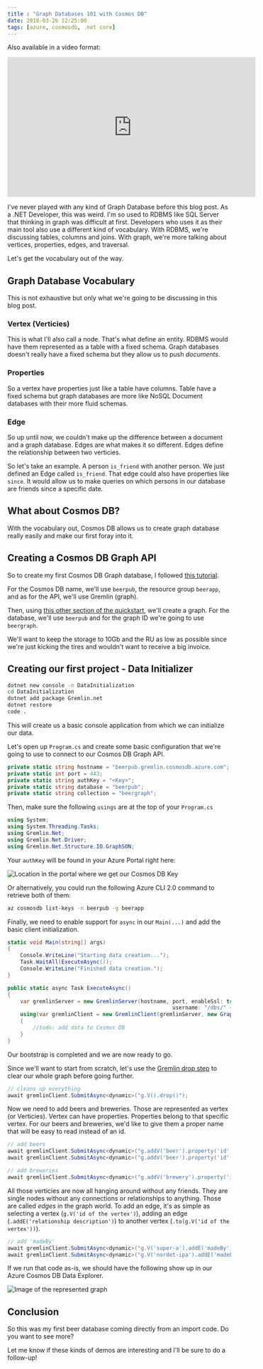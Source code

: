 ```yaml
---
title : "Graph Databases 101 with Cosmos DB"
date: 2018-03-26 12:25:00
tags: [azure, cosmosdb, .net core]
---
```


Also available in a video format:

<iframe width="560" height="315" src="https://www.youtube-nocookie.com/embed/uaW1wf_BYFc" frameborder="0" allow="autoplay; encrypted-media" allowfullscreen></iframe>

I've never played with any kind of Graph Database before this blog post. As a .NET Developer, this was weird. I'm so used to RDBMS like SQL Server that thinking in graph was difficult at first. Developers who uses it as their main tool also use a different kind of vocabulary. With RDBMS, we're discussing tables, columns and joins. With graph, we're more talking about vertices, properties, edges, and traversal.

Let's get the vocabulary out of the way.

## Graph Database Vocabulary

This is not exhaustive but only what we're going to be discussing in this blog post.

### Vertex (Verticies)

This is what I'll also call a node. That's what define an entity. RDBMS would have them represented as a table with a fixed schema. Graph databases doesn't really have a fixed schema but they allow us to push *documents*.

### Properties

So a vertex have properties just like a table have columns. Table have a fixed schema but graph databases are more like NoSQL Document databases with their more fluid schemas.

### Edge

So up until now, we couldn't make up the difference between a document and a graph database. Edges are what makes it so different. Edges define the relationship between two verticies.

So let's take an example. A person `is_friend` with another person. We just defined an Edge called `is_friend`. That edge could also have properties like `since`. It would allow us to make queries on which persons in our database are friends since a specific date. 

## What about Cosmos DB?

With the vocabulary out, Cosmos DB allows us to create graph database really easily and make our first foray into it. 

## Creating a Cosmos DB Graph API

So to create my first Cosmos DB Graph database, I followed [this tutorial](https://docs.microsoft.com/en-us/azure/cosmos-db/create-graph-gremlin-console?wt.mc_id=content-blog-marouill#create-a-database-account).

For the Cosmos DB name, we'll use `beerpub`, the resource group `beerapp`, and as for the API, we'll use Gremlin (graph).

Then, using [this other section of the quickstart](https://docs.microsoft.com/en-us/azure/cosmos-db/create-graph-gremlin-console?wt.mc_id=content-blog-marouill#create-a-database-account), we'll create a graph. For the database, we'll use `beerpub` and for the graph ID we're going to use `beergraph`.

We'll want to keep the storage to 10Gb and the RU as low as possible since we're just kicking the tires and wouldn't want to receive a big invoice.

## Creating our first project - Data Initializer

```bash
dotnet new console -n DataInitialization
cd DataInitialization
dotnet add package Gremlin.net
dotnet restore
code .
```

This will create us a basic console application from which we can initialize our data.

Let's open up `Program.cs` and create some basic configuration that we're going to use to connect to our Cosmos DB Graph API.

```csharp
private static string hostname = "beerpub.gremlin.cosmosdb.azure.com";
private static int port = 443;
private static string authKey = "<Key>"; 
private static string database = "beerpub";
private static string collection = "beergraph";
```

Then, make sure the following `usings` are at the top of your `Program.cs`

```csharp
using System;
using System.Threading.Tasks;
using Gremlin.Net;
using Gremlin.Net.Driver;
using Gremlin.Net.Structure.IO.GraphSON;
```

Your `authKey` will be found in your Azure Portal right here:

![Location in the portal where we get our Cosmos DB Key](/posts/files/graph101-cosmosdb/cosmosdb-keys.png)

Or alternatively, you could run the following Azure CLI 2.0 command to retrieve both of them:

```bash
az cosmosdb list-keys -n beerpub -g beerapp
```

Finally, we need to enable support for `async` in our `Main(...)` and add the basic client initialization.

```csharp
static void Main(string[] args)
{
    Console.WriteLine("Starting data creation...");
    Task.WaitAll(ExecuteAsync());
    Console.WriteLine("Finished data creation.");
}

public static async Task ExecuteAsync()
{
    var gremlinServer = new GremlinServer(hostname, port, enableSsl: true, 
                                                    username: "/dbs/" + database + "/colls/" + collection, password: authKey);
    using(var gremlinClient = new GremlinClient(gremlinServer, new GraphSON2Reader(), new GraphSON2Writer(), GremlinClient.GraphSON2MimeType))
    {
        //todo: add data to Cosmos DB
    }
}
```

Our bootstrap is completed and we are now ready to go.

Since we'll want to start from scratch, let's use the [Gremlin drop step](http://tinkerpop.apache.org/docs/current/reference/#drop-step) to clear our whole graph before going further.

```csharp
// cleans up everything
await gremlinClient.SubmitAsync<dynamic>("g.V().drop()");
```

Now we need to add beers and breweries. Those are represented as vertex (or Verticies). Vertex can have properties. Properties belong to that specific vertex. For our beers and breweries, we'd like to give them a proper name that will be easy to read instead of an id. 

```csharp
// add beers
await gremlinClient.SubmitAsync<dynamic>("g.addV('beer').property('id', 'super-a').property('name', 'Super A')");
await gremlinClient.SubmitAsync<dynamic>("g.addV('beer').property('id', 'nordet-ipa').property('name', 'Nordet IPA')");

// add breweries
await gremlinClient.SubmitAsync<dynamic>("g.addV('brewery').property('id', 'auval').property('name', 'Brasserie Auval Brewing')");
```

All those verticies are now all hanging around without any friends. They are single nodes without any connections or relationships to anything. Those are called *edges* in the graph world. To add an edge, it's as simple as selecting a vertex (`g.V('id of the vertex')`), adding an edge (`.addE('relationship description')`) to another vertex (`.to(g.V('id of the vertex'))`).

```csharp
// add 'madeBy'
await gremlinClient.SubmitAsync<dynamic>("g.V('super-a').addE('madeBy').to(g.V('auval'))");
await gremlinClient.SubmitAsync<dynamic>("g.V('nordet-ipa').addE('madeBy').to(g.V('auval'))");
```

If we run that code as-is, we should have the following show up in our Azure Cosmos DB Data Explorer.

![Image of the represented graph](/posts/files/graph101-cosmosdb/graph.png)

## Conclusion

So this was my first beer database coming directly from an import code. Do you want to see more?

Let me know if these kinds of demos are interesting and I'll be sure to do a follow-up!